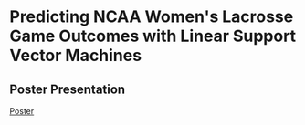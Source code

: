 # Predicting NCAA Women's Lacrosse Game Outcomes with Linear Support Vector Machines

## Poster Presentation
[Poster](Figures/Poster.pdf)
